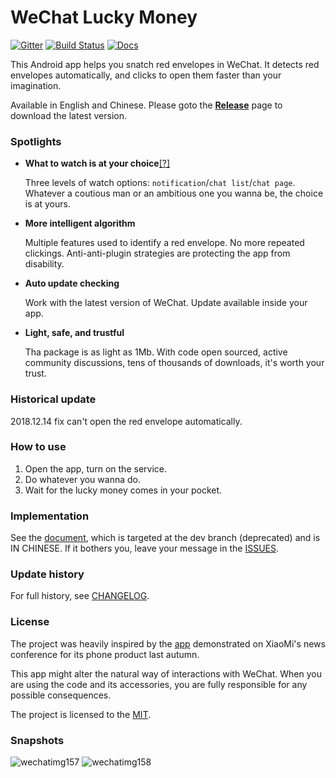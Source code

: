 # WeChat Lucky Money

[![Gitter](https://badges.gitter.im/geeeeeeeeek/WeChatLuckyMoney.svg)](https://gitter.im/geeeeeeeeek/WeChatLuckyMoney?utm_source=badge&utm_medium=badge&utm_campaign=pr-badge&utm_content=body_badge)  [![Build Status](https://travis-ci.org/geeeeeeeeek/WeChatLuckyMoney.svg?branch=stable)](https://travis-ci.org/geeeeeeeeek/WeChatLuckyMoney) [![Docs](https://img.shields.io/badge/文档-中文-blue.svg)](https://github.com/geeeeeeeeek/WeChatLuckyMoney/blob/stable/README.md)

This Android app helps you snatch red envelopes in WeChat. It detects red envelopes automatically, and clicks to open them faster than your imagination.

Available in English and Chinese. Please goto the [**Release**](https://github.com/geeeeeeeeek/WeChatLuckyMoney/releases/) page to download the latest version. 

### Spotlights

- **What to watch is at your choice**[[?]](https://github.com/geeeeeeeeek/WeChatLuckyMoney/issues/48)

  Three levels of watch options: `notification`/`chat list`/`chat page`. Whatever a coutious man or an ambitious one you wanna be, the choice is at yours.

- **More intelligent algorithm**

  Multiple features used to identify a red envelope. No more repeated clickings. Anti-anti-plugin strategies are protecting the app from disability.

- **Auto update checking**

  Work with the latest version of WeChat. Update available inside your app.

- **Light, safe, and trustful**

  Tha package is as light as 1Mb. With code open sourced, active community discussions, tens of thousands of downloads, it's worth your trust.

### Historical update

2018.12.14 fix can't open the red envelope automatically.

### How to use

1. Open the app, turn on the service.
2. Do whatever you wanna do.
3. Wait for the lucky money comes in your pocket.

### Implementation

See the [document](https://github.com/geeeeeeeeek/WeChatLuckyMoney/blob/dev/README.md), which is targeted at the dev branch (deprecated) and is IN CHINESE. If it bothers you, leave your message in the [ISSUES](https://github.com/geeeeeeeeek/WeChatLuckyMoney/issues).

### Update history

For full history, see [CHANGELOG](https://github.com/geeeeeeeeek/WeChatLuckyMoney/blob/stable/CHANGELOG.md).

### License

The project was heavily inspired by the [app](https://github.com/XiaoMi/LuckyMoneyTool) demonstrated on XiaoMi's news conference for its phone product last autumn. 

This app might alter the natural way of interactions with WeChat. When you are using the code and its accessories, you are fully responsible for any possible consequences.

The project is licensed to the [MIT](https://github.com/geeeeeeeeek/WeChatLuckyMoney/blob/stable/LICENSE.md).

### Snapshots

![wechatimg157](https://cloud.githubusercontent.com/assets/7262715/22361930/999aecdc-e499-11e6-91f6-c8c44b9ccc55.png)
![wechatimg158](https://cloud.githubusercontent.com/assets/7262715/22361929/99998126-e499-11e6-93bc-e97ea263db47.jpeg)
